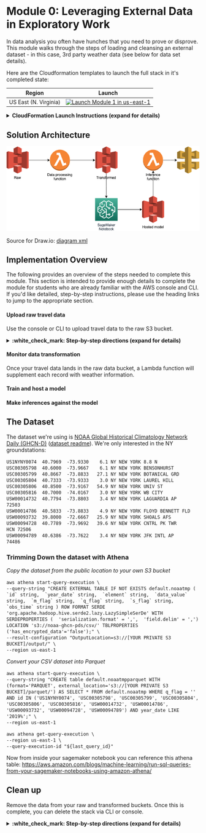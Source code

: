 # Module 0: Leveraging External Data in Exploratory Work

In data analysis you often have hunches that you need to prove or disprove.  This module walks through the steps of loading and cleansing an external dataset - in this case, 3rd party weather data (see below for data set details).

Here are the Cloudformation templates to launch the full stack in it's completed state:

Region| Launch
------|-----
US East (N. Virginia) | [![Launch Module 1 in us-east-1](http://docs.aws.amazon.com/AWSCloudFormation/latest/UserGuide/images/cloudformation-launch-stack-button.png)](https://console.aws.amazon.com/cloudformation/home?region=us-east-1#/stacks/new?stackName=wildrydes-machine-learning-module-0&templateURL=https://s3.amazonaws.com/wildrydes-us-east-1/WorkshopTemplate/1_ExampleTemplate/example.yaml)

<details>
<summary><strong>CloudFormation Launch Instructions (expand for details)</strong></summary><p>

Manually:

1. Click the **Launch Stack** link above for the region of your choice.

1. Click **Next** on the Select Template page.

1. On the Options page, leave all the defaults and click **Next**.

1. On the Review page, check the box to acknowledge that CloudFormation will create IAM resources and click **Create**.

1. On the Review page click **Create**.

1. Wait for the `wildrydes-machine-learning-module-0` stack to reach a status of `CREATE_COMPLETE`.

1. With the `wildrydes-machine-learning-module-0` stack selected, click on the **Outputs** tab

CLI:
```
aws cloudformation create-stack \
--stack-name wildrydes-machine-learning-module-0 \
--capabilities CAPABILITY_NAMED_IAM \
--template-body file://cloudformation/infrastructure.yml
```

</p></details>


## Solution Architecture

![Architecture diagram](assets/WildRydesML.png)

Source for Draw.io: [diagram xml](assets/WildRydesML.xml)


## Implementation Overview

The following provides an overview of the steps needed to complete this module. This section is intended to provide enough details to complete the module for students who are already familiar with the AWS console and CLI. If you'd like detailed, step-by-step instructions, please use the heading links to jump to the appropriate section.

#### Upload raw travel data
Use the console or CLI to upload travel data to the raw S3 bucket.

<details>
<summary><strong>:white_check_mark: Step-by-step directions (expand for details)</strong></summary><p>

Manually:

*TODO*

CLI:
```
aws cloudformation describe-stacks \
  --stack-name wildrydes-machine-learning-module-0 \
  --query "Stacks[0].Outputs[?OutputKey=='RawDataBucketName'].OutputValue" \
  --output text | xargs -I {} \
      aws s3 cp data/ride_data.json s3://{}
```

</p></details>

#### Monitor data transformation
Once your travel data lands in the raw data bucket, a Lambda function will supplement each record with weather information.

#### Train and host a model

#### Make inferences against the model


## The Dataset
The dataset we're using is [NOAA Global Historical Climatology Network Daily (GHCN-D)](https://registry.opendata.aws/noaa-ghcn/) ([dataset readme](https://docs.opendata.aws/noaa-ghcn-pds/readme.html)).  We're only interested in the NY groundstations:

```
US1NYNY0074  40.7969  -73.9330    6.1 NY NEW YORK 8.8 N                              
USC00305798  40.6000  -73.9667    6.1 NY NEW YORK BENSONHURST                        
USC00305799  40.8667  -73.8833   27.1 NY NEW YORK BOTANICAL GRD                      
USC00305804  40.7333  -73.9333    3.0 NY NEW YORK LAUREL HILL                        
USC00305806  40.8500  -73.9167   54.9 NY NEW YORK UNIV ST                            
USC00305816  40.7000  -74.0167    3.0 NY NEW YORK WB CITY                            
USW00014732  40.7794  -73.8803    3.4 NY NEW YORK LAGUARDIA AP                  72503
USW00014786  40.5833  -73.8833    4.9 NY NEW YORK FLOYD BENNETT FLD                  
USW00093732  39.8000  -72.6667   25.9 NY NEW YORK SHOALS AFS                         
USW00094728  40.7789  -73.9692   39.6 NY NEW YORK CNTRL PK TWR              HCN 72506
USW00094789  40.6386  -73.7622    3.4 NY NEW YORK JFK INTL AP                   74486
```

### Trimming Down the dataset with Athena
*Copy the dataset from the public location to your own S3 bucket*
```
aws athena start-query-execution \
--query-string "CREATE EXTERNAL TABLE IF NOT EXISTS default.noaatmp (  `id` string,  `year_date` string,  `element` string,  `data_value` string,  `m_flag` string,  `q_flag` string,  `s_flag` string,  `obs_time` string ) ROW FORMAT SERDE 'org.apache.hadoop.hive.serde2.lazy.LazySimpleSerDe' WITH SERDEPROPERTIES (  'serialization.format' = ',',  'field.delim' = ',') LOCATION 's3://noaa-ghcn-pds/csv/' TBLPROPERTIES ('has_encrypted_data'='false');" \
--result-configuration "OutputLocation=s3://[YOUR PRIVATE S3 BUCKET]/output/" \
--region us-east-1
```

*Convert your CSV dataset into Parquet*
```
aws athena start-query-execution \
--query-string "CREATE table default.noaatmpparquet WITH (format='PARQUET', external_location='s3://[YOUR PRIVATE S3 BUCKET]/parquet/') AS SELECT * FROM default.noaatmp WHERE q_flag = '' AND id IN ('US1NYNY0074', 'USC00305798', 'USC00305799', 'USC00305804', 'USC00305806', 'USC00305816', 'USW00014732', 'USW00014786', 'USW00093732', 'USW00094728', 'USW00094789') AND year_date LIKE '2019%';" \
--region us-east-1
```

```
aws athena get-query-execution \
--region us-east-1 \
--query-execution-id "${last_query_id}"
```

Now from inside your sagemaker notebook you can reference this athena table: https://aws.amazon.com/blogs/machine-learning/run-sql-queries-from-your-sagemaker-notebooks-using-amazon-athena/

## Clean up

Remove the data from your raw and transformed buckets. Once this is complete, you can delete the stack via CLI or console.

<details>
<summary><strong>:white_check_mark: Step-by-step directions (expand for details)</strong></summary><p>

Manually:

*TODO*

CLI:
1. Delete data in your raw bucket
  ```
  aws cloudformation describe-stacks \
    --stack-name wildrydes-machine-learning-module-0 \
    --query "Stacks[0].Outputs[?OutputKey=='RawDataBucketName'].OutputValue" \
    --output text | xargs -I {} \
        aws s3 rm s3://{} --recursive
  ```
2. Delete data in your transformed bucket
  ```
  aws cloudformation describe-stacks \
    --stack-name wildrydes-machine-learning-module-0 \
    --query "Stacks[0].Outputs[?OutputKey=='TransformedDataBucketName'].OutputValue" \
    --output text | xargs -I {} \
        aws s3 rm s3://{} --recursive
  ```
3. Delete the stack
  ```
  aws cloudformation delete-stack \
    --stack-name wildrydes-machine-learning-module-0
  ```
</p></details>
